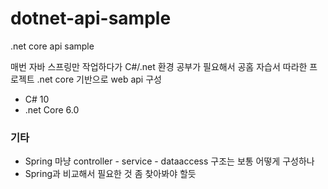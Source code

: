 # dotnet-api-sample
.net core api sample

매번 자바 스프링만 작업하다가 C#/.net 환경 공부가 필요해서 
공홈 자습서 따라한 프로젝트
.net core 기반으로 web api 구성

- C# 10
- .net Core 6.0


### 기타
- Spring 마냥 controller - service - dataaccess 구조는 보통 어떻게 구성하나
- Spring과 비교해서 필요한 것 좀 찾아봐야 할듯
